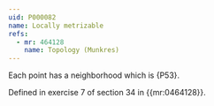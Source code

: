 ```yaml
---
uid: P000082
name: Locally metrizable
refs:
  - mr: 464128
    name: Topology (Munkres)
---
```


Each point has a neighborhood which is {P53}.

Defined in exercise 7 of section 34 in {{mr:0464128}}.
